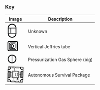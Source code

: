 ### Key ###

Image | Description
------------ | -------------
![](https://raw.githubusercontent.com/m2mmbp/bricktopia-planitia/master/reference/key01.png) | Unknown
![Vertical Jeffries tube](https://raw.githubusercontent.com/m2mmbp/bricktopia-planitia/master/reference/verticle_jeffries_tube.png) | Vertical Jeffries tube
![Pressurization Gas Sphere](https://raw.githubusercontent.com/m2mmbp/bricktopia-planitia/master/reference/pressurization_gas_spheres.png)| Pressurization Gas Sphere (big)
![Autonomous Survival Package](https://raw.githubusercontent.com/m2mmbp/bricktopia-planitia/master/reference/autonomous_survival_package.png)| Autonomous Survival Package
